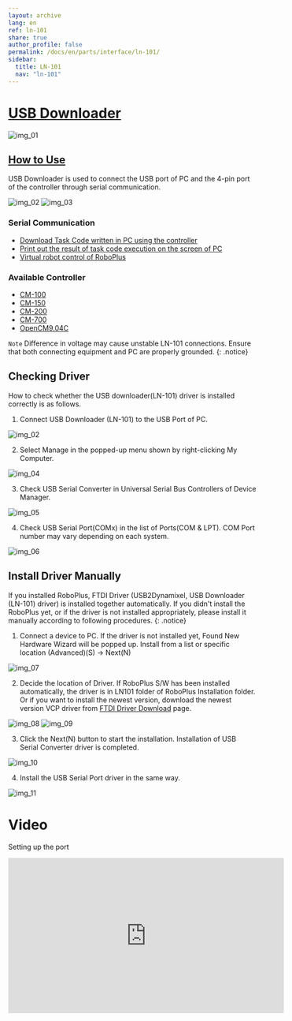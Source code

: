 ```yaml
---
layout: archive
lang: en
ref: ln-101
share: true
author_profile: false
permalink: /docs/en/parts/interface/ln-101/
sidebar:
  title: LN-101
  nav: "ln-101"
---
```



# [USB Downloader](#usb-downloader)

![img_01][img_01]

## [How to Use](#how-to-use)

USB Downloader is used to connect the USB port of PC and the 4-pin port of the controller through serial communication.

![img_02][img_02]
![img_03][img_03]

### Serial Communication

- [Download Task Code written in PC using the controller][download_task_code]
- [Print out the result of task code execution on the screen of PC][task_result_print]
- [Virtual robot control of RoboPlus][virtual_robot_control]

### Available Controller
- [CM-100][cm-100]
- [CM-150][cm-150]
- [CM-200][cm-200]
- [CM-700][cm-700]
- [OpenCM9.04C][opencm9.04]

`Note` Difference in voltage may cause unstable LN-101 connections. Ensure that both connecting equipment and PC are properly grounded.
{: .notice}

## Checking Driver

How to check whether the USB downloader(LN-101) driver is installed correctly is as follows.

1. Connect USB Downloader (LN-101) to the USB Port of PC.

  ![img_02][img_02]

2. Select Manage in the popped-up menu shown by right-clicking My Computer.

  ![img_04][img_04]

3. Check USB Serial Converter in Universal Serial Bus Controllers of Device Manager.

  ![img_05][img_05]

4. Check USB Serial Port(COMx) in the list of Ports(COM & LPT). COM Port number may vary depending on each system.

  ![img_06][img_06]

## Install Driver Manually

If you installed RoboPlus, FTDI Driver (USB2Dynamixel, USB Downloader (LN-101) driver) is installed together automatically. If you didn't install the RoboPlus yet, or if the driver is not installed appropriately, please install it manually according to following procedures.
{: .notice}

1. Connect a device to PC. If the driver is not installed yet, Found New Hardware Wizard will be popped up. Install from a list or specific location (Advanced)(S) -> Next(N)

  ![img_07][img_07]

2. Decide the location of Driver. If RoboPlus S/W has been installed automatically, the driver is in LN101 folder of RoboPlus Installation folder. Or if you want to install the newest version, download the newest version VCP driver from [FTDI Driver Download][ftdi] page.

  ![img_08][img_08]
  ![img_09][img_09]

3. Click the Next(N) button to start the installation. Installation of USB Serial Converter driver is completed.

  ![img_10][img_10]

4. Install the USB Serial Port driver in the same way.

  ![img_11][img_11]


# Video

Setting up the port
<iframe width="560" height="315" src="https://www.youtube.com/embed/UlD4C1XMsgo" frameborder="0" allowfullscreen></iframe>

[download_task_code]: /emanual/docs/en/software/rplus1/task/getting_started/#program-download
[task_result_print]: /emanual/docs/en/software/rplus1/task/getting_started/#print-on-the-screen
[virtual_robot_control]: /emanual/docs/en/software/rplus1/task/getting_started/#virtual-robot-control
[cm-100]: /emanual/docs/en/parts/controller/cm_100/
[cm-150]: /emanual/docs/en/parts/controller/cm_150/
[cm-200]: /emanual/docs/en/parts/controller/cm_200/
[cm-700]: /emanual/docs/en/parts/controller/cm_700/
[opencm9.04]: /emanual/docs/en/parts/controller/opencm_904/
[ftdi]: http://www.ftdichip.com/Drivers/VCP.htm
[img_01]: /assets/images/parts/interface/ln101.jpg
[img_02]: /assets/images/edu/task_download_01.jpg
[img_03]: /assets/images/parts/interface/ln101_to_cm700.png
[img_04]: /assets/images/parts/interface/ln101_01.png
[img_05]: /assets/images/parts/interface/ln101_02.png
[img_06]: /assets/images/parts/interface/ln101_03.png
[img_07]: /assets/images/parts/interface/ln101_04.png
[img_08]: /assets/images/parts/interface/ln101_05.png
[img_09]: /assets/images/parts/interface/ln101_06.png
[img_10]: /assets/images/parts/interface/ln101_07.png
[img_11]: /assets/images/parts/interface/ln101_08.png
